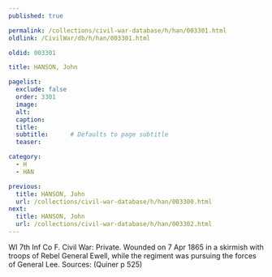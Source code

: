 ```yaml
---
published: true

permalink: /collections/civil-war-database/h/han/003301.html
oldlink: /CivilWar/db/h/han/003301.html

oldid: 003301

title: HANSON, John

pagelist:
  exclude: false
  order: 3301
  image: 
  alt:
  caption:
  title:
  subtitle:      # Defaults to page subtitle
  teaser:

category: 
  - H 
  - HAN

previous:
  title: HANSON, John
  url: /collections/civil-war-database/h/han/003300.html  
next:
  title: HANSON, John
  url: /collections/civil-war-database/h/han/003302.html   
---
```

WI 7th Inf Co F. Civil War: Private. Wounded on 7 Apr 1865 in a skirmish with troops of Rebel General Ewell, while the regiment was pursuing the forces of General Lee. Sources: (Quiner p 525)